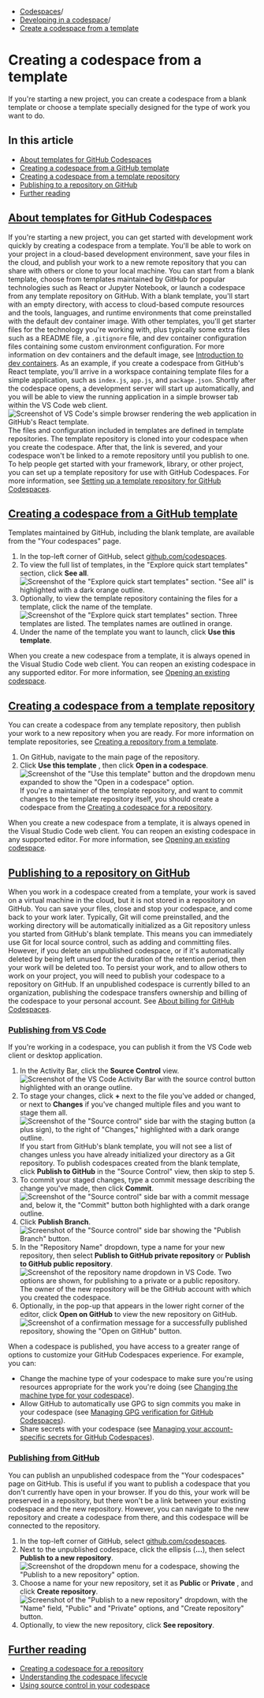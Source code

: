   * [Codespaces](https://docs.github.com/en/codespaces "Codespaces")/
  * [Developing in a codespace](https://docs.github.com/en/codespaces/developing-in-a-codespace "Developing in a codespace")/
  * [Create a codespace from a template](https://docs.github.com/en/codespaces/developing-in-a-codespace/creating-a-codespace-from-a-template "Create a codespace from a template")


# Creating a codespace from a template
If you're starting a new project, you can create a codespace from a blank template or choose a template specially designed for the type of work you want to do.
## In this article
  * [About templates for GitHub Codespaces](https://docs.github.com/en/codespaces/developing-in-a-codespace/creating-a-codespace-from-a-template#about-templates-for-github-codespaces)
  * [Creating a codespace from a GitHub template](https://docs.github.com/en/codespaces/developing-in-a-codespace/creating-a-codespace-from-a-template#creating-a-codespace-from-a-github-template)
  * [Creating a codespace from a template repository](https://docs.github.com/en/codespaces/developing-in-a-codespace/creating-a-codespace-from-a-template#creating-a-codespace-from-a-template-repository)
  * [Publishing to a repository on GitHub](https://docs.github.com/en/codespaces/developing-in-a-codespace/creating-a-codespace-from-a-template#publishing-to-a-repository-on-github)
  * [Further reading](https://docs.github.com/en/codespaces/developing-in-a-codespace/creating-a-codespace-from-a-template#further-reading)


## [About templates for GitHub Codespaces](https://docs.github.com/en/codespaces/developing-in-a-codespace/creating-a-codespace-from-a-template#about-templates-for-github-codespaces)
If you're starting a new project, you can get started with development work quickly by creating a codespace from a template. You'll be able to work on your project in a cloud-based development environment, save your files in the cloud, and publish your work to a new remote repository that you can share with others or clone to your local machine.
You can start from a blank template, choose from templates maintained by GitHub for popular technologies such as React or Jupyter Notebook, or launch a codespace from any template repository on GitHub.
With a blank template, you'll start with an empty directory, with access to cloud-based compute resources and the tools, languages, and runtime environments that come preinstalled with the default dev container image. With other templates, you'll get starter files for the technology you're working with, plus typically some extra files such as a README file, a `.gitignore` file, and dev container configuration files containing some custom environment configuration. For more information on dev containers and the default image, see [Introduction to dev containers](https://docs.github.com/en/codespaces/setting-up-your-project-for-codespaces/adding-a-dev-container-configuration/introduction-to-dev-containers).
As an example, if you create a codespace from GitHub's React template, you'll arrive in a workspace containing template files for a simple application, such as `index.js`, `app.js`, and `package.json`. Shortly after the codespace opens, a development server will start up automatically, and you will be able to view the running application in a simple browser tab within the VS Code web client.
![Screenshot of VS Code's simple browser rendering the web application in GitHub's React template.](https://docs.github.com/assets/cb-257825/images/help/codespaces/react-template.png)
The files and configuration included in templates are defined in template repositories. The template repository is cloned into your codespace when you create the codespace. After that, the link is severed, and your codespace won't be linked to a remote repository until you publish to one.
To help people get started with your framework, library, or other project, you can set up a template repository for use with GitHub Codespaces. For more information, see [Setting up a template repository for GitHub Codespaces](https://docs.github.com/en/codespaces/setting-up-your-project-for-codespaces/setting-up-your-repository/setting-up-a-template-repository-for-github-codespaces).
## [Creating a codespace from a GitHub template](https://docs.github.com/en/codespaces/developing-in-a-codespace/creating-a-codespace-from-a-template#creating-a-codespace-from-a-github-template)
Templates maintained by GitHub, including the blank template, are available from the "Your codespaces" page.
  1. In the top-left corner of GitHub, select [github.com/codespaces](https://github.com/codespaces).
  2. To view the full list of templates, in the "Explore quick start templates" section, click **See all**.
![Screenshot of the "Explore quick start templates" section. "See all" is highlighted with a dark orange outline.](https://docs.github.com/assets/cb-56660/images/help/codespaces/codespace-templates-see-all.png)
  3. Optionally, to view the template repository containing the files for a template, click the name of the template.
![Screenshot of the "Explore quick start templates" section. Three templates are listed. The templates names are outlined in orange.](https://docs.github.com/assets/cb-49411/images/help/codespaces/react-template-name.png)
  4. Under the name of the template you want to launch, click **Use this template**.


When you create a new codespace from a template, it is always opened in the Visual Studio Code web client. You can reopen an existing codespace in any supported editor. For more information, see [Opening an existing codespace](https://docs.github.com/en/codespaces/developing-in-codespaces/opening-an-existing-codespace).
## [Creating a codespace from a template repository](https://docs.github.com/en/codespaces/developing-in-a-codespace/creating-a-codespace-from-a-template#creating-a-codespace-from-a-template-repository)
You can create a codespace from any template repository, then publish your work to a new repository when you are ready. For more information on template repositories, see [Creating a repository from a template](https://docs.github.com/en/repositories/creating-and-managing-repositories/creating-a-repository-from-a-template#about-repository-templates).
  1. On GitHub, navigate to the main page of the repository.
  2. Click **Use this template** , then click **Open in a codespace**.
![Screenshot of the "Use this template" button and the dropdown menu expanded to show the "Open in a codespace" option.](https://docs.github.com/assets/cb-76823/images/help/repository/use-this-template-button.png)
If you're a maintainer of the template repository, and want to commit changes to the template repository itself, you should create a codespace from the [Creating a codespace for a repository](https://docs.github.com/en/codespaces/developing-in-a-codespace/creating-a-codespace-for-a-repository#creating-a-codespace-for-a-repository).


When you create a new codespace from a template, it is always opened in the Visual Studio Code web client. You can reopen an existing codespace in any supported editor. For more information, see [Opening an existing codespace](https://docs.github.com/en/codespaces/developing-in-codespaces/opening-an-existing-codespace).
## [Publishing to a repository on GitHub](https://docs.github.com/en/codespaces/developing-in-a-codespace/creating-a-codespace-from-a-template#publishing-to-a-repository-on-github)
When you work in a codespace created from a template, your work is saved on a virtual machine in the cloud, but it is not stored in a repository on GitHub.
You can save your files, close and stop your codespace, and come back to your work later. Typically, Git will come preinstalled, and the working directory will be automatically initialized as a Git repository unless you started from GitHub's blank template. This means you can immediately use Git for local source control, such as adding and committing files.
However, if you delete an unpublished codespace, or if it's automatically deleted by being left unused for the duration of the retention period, then your work will be deleted too. To persist your work, and to allow others to work on your project, you will need to publish your codespace to a repository on GitHub.
If an unpublished codespace is currently billed to an organization, publishing the codespace transfers ownership and billing of the codespace to your personal account. See [About billing for GitHub Codespaces](https://docs.github.com/en/billing/managing-billing-for-your-products/managing-billing-for-github-codespaces/about-billing-for-github-codespaces#how-billing-is-handled-for-github-codespaces-templates).
### [Publishing from VS Code](https://docs.github.com/en/codespaces/developing-in-a-codespace/creating-a-codespace-from-a-template#publishing-from-vs-code)
If you're working in a codespace, you can publish it from the VS Code web client or desktop application.
  1. In the Activity Bar, click the **Source Control** view.
![Screenshot of the VS Code Activity Bar with the source control button highlighted with an orange outline.](https://docs.github.com/assets/cb-33788/images/help/codespaces/source-control-activity-bar-button.png)
  2. To stage your changes, click **+** next to the file you've added or changed, or next to **Changes** if you've changed multiple files and you want to stage them all.
![Screenshot of the "Source control" side bar with the staging button \(a plus sign\), to the right of "Changes," highlighted with a dark orange outline.](https://docs.github.com/assets/cb-33843/images/help/codespaces/codespaces-commit-stage.png)
If you start from GitHub's blank template, you will not see a list of changes unless you have already initialized your directory as a Git repository. To publish codespaces created from the blank template, click **Publish to GitHub** in the "Source Control" view, then skip to step 5.
  3. To commit your staged changes, type a commit message describing the change you've made, then click **Commit**.
![Screenshot of the "Source control" side bar with a commit message and, below it, the "Commit" button both highlighted with a dark orange outline.](https://docs.github.com/assets/cb-38443/images/help/codespaces/vscode-commit-button.png)
  4. Click **Publish Branch**.
![Screenshot of the "Source control" side bar showing the "Publish Branch" button.](https://docs.github.com/assets/cb-15968/images/help/codespaces/vscode-publish-branch-button.png)
  5. In the "Repository Name" dropdown, type a name for your new repository, then select **Publish to GitHub private repository** or **Publish to GitHub public repository**.
![Screenshot of the repository name dropdown in VS Code. Two options are shown, for publishing to a private or a public repository.](https://docs.github.com/assets/cb-24667/images/help/codespaces/choose-new-repository.png)
The owner of the new repository will be the GitHub account with which you created the codespace.
  6. Optionally, in the pop-up that appears in the lower right corner of the editor, click **Open on GitHub** to view the new repository on GitHub.
![Screenshot of a confirmation message for a successfully published repository, showing the "Open on GitHub" button.](https://docs.github.com/assets/cb-33916/images/help/codespaces/open-on-github.png)


When a codespace is published, you have access to a greater range of options to customize your GitHub Codespaces experience. For example, you can:
  * Change the machine type of your codespace to make sure you're using resources appropriate for the work you're doing (see [Changing the machine type for your codespace](https://docs.github.com/en/codespaces/customizing-your-codespace/changing-the-machine-type-for-your-codespace)).
  * Allow GitHub to automatically use GPG to sign commits you make in your codespace (see [Managing GPG verification for GitHub Codespaces](https://docs.github.com/en/codespaces/managing-your-codespaces/managing-gpg-verification-for-github-codespaces)).
  * Share secrets with your codespace (see [Managing your account-specific secrets for GitHub Codespaces](https://docs.github.com/en/codespaces/managing-your-codespaces/managing-your-account-specific-secrets-for-github-codespaces)).


### [Publishing from GitHub](https://docs.github.com/en/codespaces/developing-in-a-codespace/creating-a-codespace-from-a-template#publishing-from-github)
You can publish an unpublished codespace from the "Your codespaces" page on GitHub. This is useful if you want to publish a codespace that you don't currently have open in your browser. If you do this, your work will be preserved in a repository, but there won't be a link between your existing codespace and the new repository. However, you can navigate to the new repository and create a codespace from there, and this codespace will be connected to the repository.
  1. In the top-left corner of GitHub, select [github.com/codespaces](https://github.com/codespaces).
  2. Next to the unpublished codespace, click the ellipsis (**...**), then select **Publish to a new repository**.
![Screenshot of the dropdown menu for a codespace, showing the "Publish to a new repository" option.](https://docs.github.com/assets/cb-24214/images/help/codespaces/publish-to-new-repository.png)
  3. Choose a name for your new repository, set it as **Public** or **Private** , and click **Create repository**.
![Screenshot of the "Publish to a new repository" dropdown, with the "Name" field, "Public" and "Private" options, and "Create repository" button.](https://docs.github.com/assets/cb-50266/images/help/codespaces/template-new-repository-settings.png)
  4. Optionally, to view the new repository, click **See repository**.


## [Further reading](https://docs.github.com/en/codespaces/developing-in-a-codespace/creating-a-codespace-from-a-template#further-reading)
  * [Creating a codespace for a repository](https://docs.github.com/en/codespaces/developing-in-a-codespace/creating-a-codespace-for-a-repository)
  * [Understanding the codespace lifecycle](https://docs.github.com/en/codespaces/about-codespaces/understanding-the-codespace-lifecycle)
  * [Using source control in your codespace](https://docs.github.com/en/codespaces/developing-in-a-codespace/using-source-control-in-your-codespace)


